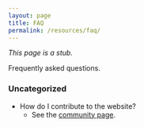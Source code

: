 ```yaml
---
layout: page
title: FAQ
permalink: /resources/faq/
---
```


*This page is a stub.*

Frequently asked questions.

### Uncategorized
* How do I contribute to the website?
  - See the [community page](/community#contributing).